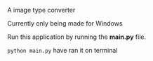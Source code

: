A image type converter

Currently only being made for Windows

Run this application by running the **main.py** file.

```python main.py```
have ran it on terminal
